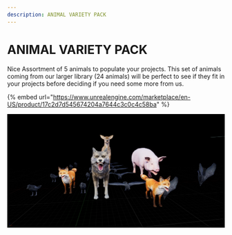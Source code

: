 ```yaml
---
description: ANIMAL VARIETY PACK
---
```


# ANIMAL VARIETY PACK

Nice Assortment of 5 animals to populate your projects. This set of animals coming from our larger library \(24 animals\) will be perfect to see if they fit in your projects before deciding if you need some more from us.

{% embed url="https://www.unrealengine.com/marketplace/en-US/product/17c2d7d545674204a7644c3c0c4c58ba" %}

![](../../../.gitbook/assets/highresscreenshot00033.png)

